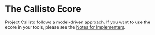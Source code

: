 # The Callisto Ecore

Project Callisto follows a model-driven approach. If you want to use the ecore
in your tools, please see the 
[Notes for Implementers](../doc/NotesForImplementers.md). 
